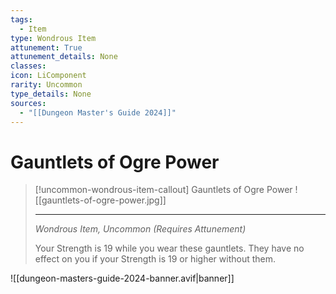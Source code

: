 ```yaml
---
tags:
  - Item
type: Wondrous Item
attunement: True
attunement_details: None
classes:
icon: LiComponent
rarity: Uncommon
type_details: None
sources: 
  - "[[Dungeon Master's Guide 2024]]"
---
```

# Gauntlets of Ogre Power
>[!uncommon-wondrous-item-callout] Gauntlets of Ogre Power
>![[gauntlets-of-ogre-power.jpg]]
>
>- - -
>_Wondrous Item, Uncommon (Requires Attunement)_
>
>Your Strength is 19 while you wear these gauntlets. They have no effect on you if your Strength is 19 or higher without them.
>


![[dungeon-masters-guide-2024-banner.avif|banner]]